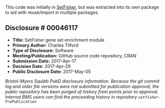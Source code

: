 This code was initially in [SetFisher][SetFisher], but was extracted
into its own package to aid with reuse/import in multiple packages.

## Disclosure # 00046117

* __Title:__ SetFisher gene set enrichment module
* __Primary Author:__ Charles Tilford
* __Type of Disclosure:__ Software
* __Meeting/Publication:__ GitHub source code repository, CRAN
* __Submission Date:__ 2017-Apr-17
* __Decision Date:__ 2017-Apr-28
* __Public Disclosure Date:__ 2017-May-05

_Bristol-Myers Squibb PubD disclosure information. Because the git
commit log and older file versions were not submitted for publication
approval, the public repository has been purged of history from points prior
to approval. Internal BMS users can find the preceeding history in
repository `setfisher-PrePublication`_

[SetFisher]: https://github.com/maptracker/setfisher
